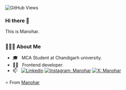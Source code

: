 ![GitHub Views](https://komarev.com/ghpvc/?username=manoharjha26&color=1191BF)

### Hi there 👋
This is Manohar.

<!--
[![Linkedin](https://img.shields.io/badge/-blue?style=flat-square&logo=Linkedin&logoColor=white&link=https://www.linkedin.com/in/manohar26/)](https://www.linkedin.com/in/manohar26/)
[![Instagram: Manohar](https://img.shields.io/badge/-red?style=flat-square&logo=Instagram&logoColor=white&link=https://www.instagram.com/manohar__26/)](https://www.instagram.com/manohar__26/)
[![X: Manohar](https://img.shields.io/badge/-black?style=flat-square&logo=X&logoColor=white&link=https://x.com/Manohar_26_?t=I6VQ1UYPsHg1MQIscYviJA&s=08/)](https://x.com/Manohar_26_?t=I6VQ1UYPsHg1MQIscYviJA&s=08)
[![GitHub](https://img.shields.io/github/followers/manoharjha26?label=follow&style=social)](https://github.com/manoharjha26)

-->
<!--

Here are some ideas to get you started:

- 🔭 I’m currently working on ...
- 🌱 I’m currently learning ...
- 👯 I’m looking to collaborate on ...
- 🤔 I’m looking for help with ...
- 💬 Ask me about ...

- 😄 Pronouns: ...
- ⚡ Fun fact: ...
-->

<h2></h2>
<!-- <img align="right" alt="GIF" src="https://raw.githubusercontent.com/devSouvik/devSouvik/master/gif3.gif" width="380" height="300"/> -->

<h3> 👨🏻‍💻 About Me </h3>

- 🎓 &nbsp; MCA Student at Chandigarh university.
- 👨‍💻 &nbsp; Frontend developer.
- 📫 &nbsp; [![Linkedin](https://img.shields.io/badge/-blue?style=flat-square&logo=Linkedin&logoColor=white&link=https://www.linkedin.com/in/manohar26/)](https://www.linkedin.com/in/manohar26/)
[![Instagram: Manohar](https://img.shields.io/badge/-red?style=flat-square&logo=Instagram&logoColor=white&link=https://www.instagram.com/manohar__26/)](https://www.instagram.com/manohar__26/)
[![X: Manohar](https://img.shields.io/badge/-black?style=flat-square&logo=X&logoColor=white&link=https://x.com/Manohar_26_?t=I6VQ1UYPsHg1MQIscYviJA&s=08/)](https://x.com/Manohar_26_?t=I6VQ1UYPsHg1MQIscYviJA&s=08)

<!--- 📫 &nbsp; Reach me on: [LinkedIn](https://www.linkedin.com/in/manohar26/), [Instagram](https://www.instagram.com/manohar_26_/).
<h3>🛠 Tech Stack</h3>

- 💻 &nbsp; C++ | Python | DSA 
- 🌐 &nbsp; HTML | CSS | JavaScript | Reactjs | Nodejs | Expressjs
- 🛢 &nbsp; MySQL | mongodb | Git
- 🔧 &nbsp; Visual Studio Code
</br>


[![Top Langs](https://github-readme-stats.vercel.app/api/top-langs/?username=manoharjha26&layout=compact&text_color=daf7dc&bg_color=151515)](https://github.com/maboharjha26/github-readme-stats)
-->
<!---
<h3> 🤝🏻 Connect with Me </h3>

<p align="center">
&nbsp; <a href="https://www.linkedin.com/in/manohar26" target="_blank" rel="noopener noreferrer"><img src="https://img.icons8.com/plasticine/100/000000/linkedin.png" width="50" /></a>
&nbsp; <a href="https://www.instagram.com/manohar_26_/" target="_blank" rel="noopener noreferrer"><img src="https://img.icons8.com/plasticine/100/000000/instagram-new.png" width="50" /></a>  
&nbsp; <a href="mailto:aryabdwaj26@gmail.com" target="_blank" rel="noopener noreferrer"><img src="https://img.icons8.com/plasticine/100/000000/gmail.png"  width="50" /></a>
</p>
-->
⭐️ From [Manohar](https://github.com/manoharjha26)
